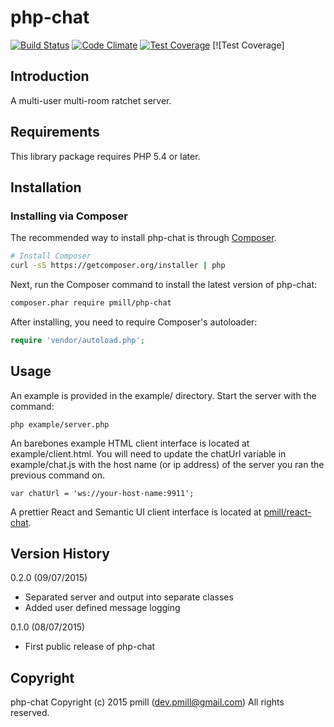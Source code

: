 php-chat
============

[![Build Status](https://secure.travis-ci.org/pmill/php-chat.svg?branch=master)](http://travis-ci.org/pmill/php-chat) [![Code Climate](https://codeclimate.com/github/pmill/php-chat/badges/gpa.svg)](https://codeclimate.com/github/pmill/php-chat) [![Test Coverage](https://codeclimate.com/github/pmill/php-chat/badges/coverage.svg)](https://codeclimate.com/github/pmill/php-chat/coverage) [![Test Coverage]

Introduction
------------

A multi-user multi-room ratchet server.

Requirements
------------

This library package requires PHP 5.4 or later.

Installation
------------

### Installing via Composer

The recommended way to install php-chat is through
[Composer](http://getcomposer.org).

```bash
# Install Composer
curl -sS https://getcomposer.org/installer | php
```

Next, run the Composer command to install the latest version of php-chat:

```bash
composer.phar require pmill/php-chat
```

After installing, you need to require Composer's autoloader:

```php
require 'vendor/autoload.php';
```

Usage
-----

An example is provided in the example/ directory. Start the server with the command:

    php example/server.php

An barebones example HTML client interface is located at example/client.html. You will need to update the chatUrl variable in 
example/chat.js with the host name (or ip address) of the server you ran the previous command on.
 
    var chatUrl = 'ws://your-host-name:9911';
    
A prettier React and Semantic UI client interface is located at [pmill/react-chat](https://github.com/pmill/react-chat).

Version History
---------------

0.2.0 (09/07/2015)

*   Separated server and output into separate classes
*   Added user defined message logging

0.1.0 (08/07/2015)

*   First public release of php-chat


Copyright
---------

php-chat
Copyright (c) 2015 pmill (dev.pmill@gmail.com) 
All rights reserved.
